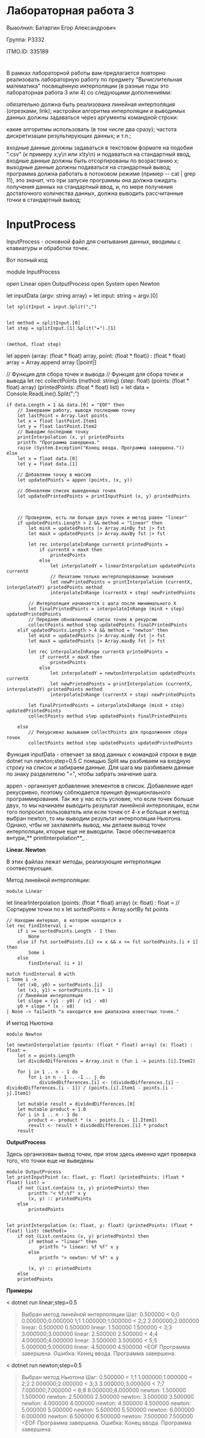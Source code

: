 # Лабораторная работа 3
Выаолнил: Батаргин Егор Александрович

Группа: P3332

ITMO.ID: 335189
#

В рамках лабораторной работы вам предлагается повторно реализовать лабораторную работу по предмету "Вычислительная математика" посвящённую интерполяции (в разные годы это лабораторная работа 3 или 4) со следующими дополнениями:

обязательно должна быть реализована линейная интерполяция (отрезками, link);
настройки алгоритма интерполяции и выводимых данных должны задаваться через аргументы командной строки:

какие алгоритмы использовать (в том числе два сразу);
частота дискретизации результирующих данных;
и т.п.;


входные данные должны задаваться в текстовом формате на подобии ".csv" (к примеру x;y\n или x\ty\n) и подаваться на стандартный ввод, входные данные должны быть отсортированы по возрастанию x;
выходные данные должны подаваться на стандартный вывод;
программа должна работать в потоковом режиме (пример -- cat | grep 11), это значит, что при запуске программы она должна ожидать получения данных на стандартный ввод, и, по мере получения достаточного количества данных, должна выводить рассчитанные точки в стандартный вывод;

# **InputProcess**
InputProcess - основной файл для считывания данных, вводимы с клавиатуры и обработки точек.

Вот полный код

module InputProcess

open Linear
open OutputProcess
open System
open Newton


let inputData (argv: string array) = 
    let input: string = argv.[0]
    
    let splitInput = input.Split(";")

 
    let method = splitInput.[0]
    let step = splitInput.[1].Split("=").[1] 

    
    (method, float step)
let appen (array: (float * float) array, point: (float * float)) : (float * float) array = 
    Array.append array [|point|]



// Функция для сбора точек и вывода
// Функция для сбора точек и вывода
let rec collectPoints (method: string) (step: float) (points: (float * float) array) (printedPoints: (float * float) list) =
    let data = Console.ReadLine().Split(";")
    
    if data.Length = 1 && data.[0] = "EOF" then
        // Завершаем работу, выводя последнюю точку
        let lastPoint = Array.last points
        let x = float lastPoint.Item1
        let y = float lastPoint.Item2
        // Выводим последнюю точку
        printInterpolation (x, y) printedPoints
        printfn "Программа завершена."
        raise (System.Exception("Конец ввода. Программа завершена."))
    else
        let x = float data.[0]
        let y = float data.[1]
        
        // Добавляем точку в массив
        let updatedPoints = appen (points, (x, y))
        
        // Обновляем список выведенных точек
        let updatedPrintedPoints = printInputPoint (x, y) printedPoints
        
  

        // Проверяем, есть ли больше двух точек и метод равен "linear"
        if updatedPoints.Length > 2 && method = "linear" then
            let minX = updatedPoints |> Array.minBy fst |> fst
            let maxX = updatedPoints |> Array.maxBy fst |> fst
            
            let rec interpolateInRange currentX printedPoints =
                if currentX > maxX then
                    printedPoints
                else
                    let interpolatedY = linearInterpolation updatedPoints currentX
                    // Печатаем только интерполированные значения
                    let newPrintedPoints = printInterpolation (currentX, interpolatedY) printedPoints method
                    interpolateInRange (currentX + step) newPrintedPoints

            // Интерполяция начинается с шага после минимального X
            let finalPrintedPoints = interpolateInRange (minX + step) updatedPrintedPoints
            // Передаем обновленный список точек в рекурсию
            collectPoints method step updatedPoints finalPrintedPoints
        elif updatedPoints.Length > 4 && method = "newton" then
            let minX = updatedPoints |> Array.minBy fst |> fst
            let maxX = updatedPoints |> Array.maxBy fst |> fst
            
            let rec interpolateInRange currentX printedPoints =
                if currentX > maxX then
                    printedPoints
                else
                    let interpolatedY = newtonInterpolation updatedPoints currentX
                    let newPrintedPoints = printInterpolation (currentX, interpolatedY) printedPoints method
                    interpolateInRange (currentX + step) newPrintedPoints 

            let finalPrintedPoints = interpolateInRange (minX + step) updatedPrintedPoints
            collectPoints method step updatedPoints finalPrintedPoints
    
        else
            // Рекурсивно вызываем collectPoints для продолжения сбора точек
            collectPoints method step updatedPoints updatedPrintedPoints
    

Функция inputData - отвечает за ввод данных с командой строки в виде dotnet run newton;step=0.5 С помщью Split мы разбиваем на входную строку на список и забираем данные. Для шага мы разбиваем данные по знаку разделителю "=", чтобы забрать значение шага.

appen - организует добавление элементов в список. Добавление идет рекусривно, поэтому соблюдается принцип функционлаьного программирования. Так же у нас есть условие, что если точек больше двух, то мы начинаем выводить результат линейной интерполяции, если того попросил пользователь или если точек от 4-х и больше и метод выбран newton, то мы выводим результат интерполяции Ньютона. Однако, чтбы не захламлять вывод, мы делаем вывод точек интерполяции, кторые еще не выводили. Такое обеспечивается внтури_** printInterpolation**_ .

**Linear. Newton**

В этих файлах лежат методы, реализующие интерполяции соотвествующие.

Метод линейной интерполяции:

    module Linear
  let linearInterpolation (points: (float * float) array) (x: float) : float =
      // Сортируем точки по x
      let sortedPoints = Array.sortBy fst points

    // Находим интервал, в котором находится x
    let rec findInterval i =
        if i >= sortedPoints.Length - 1 then
            None
        else if fst sortedPoints.[i] <= x && x <= fst sortedPoints.[i + 1] then
            Some i
        else
            findInterval (i + 1)

    match findInterval 0 with
    | Some i ->
        let (x0, y0) = sortedPoints.[i]
        let (x1, y1) = sortedPoints.[i + 1]
        // Линейная интерполяция
        let slope = (y1 - y0) / (x1 - x0)
        y0 + slope * (x - x0)
    | None -> failwith "x находится вне диапазона известных точек."


  И метод Ньютона

    module Newton

    let newtonInterpolation (points: (float * float) array) (x: float) : float =
        let n = points.Length
        let dividedDifferences = Array.init n (fun i -> points.[i].Item2)
        
        for j in 1 .. n - 1 do
            for i in n - 1 .. -1 .. j do
                dividedDifferences.[i] <- (dividedDifferences.[i] - dividedDifferences.[i - 1]) / (points.[i].Item1 - points.[i - j].Item1)
        
        let mutable result = dividedDifferences.[0]
        let mutable product = 1.0
        for i in 1 .. n - 1 do
            product <- product * (x - points.[i - 1].Item1)
            result <- result + dividedDifferences.[i] * product
        result

**OutputProcess**

Здесь организован вывод точек, при этом здесь именно идет проверка того, что точки еще не выведены 


    module OutputProcess
    let printInputPoint (x: float, y: float) (printedPoints: (float * float) list) =
        if not (List.contains (x, y) printedPoints) then
            printfn "< %f;%f" x y
            (x, y) :: printedPoints
        else
            printedPoints
    
    
    let printInterpolation (x: float, y: float) (printedPoints: (float * float) list) (method)=
        if not (List.contains (x, y) printedPoints) then
            if method = "linear" then
                printfn "> linear: %f %f" x y
            else
                printfn "> newton: %f %f" x y
    
            (x, y) :: printedPoints
        else
        printedPoints


**Примеры**

< dotnet run linear;step=0.5

> Выбран метод линейной интерполяции
> Шаг: 0.500000
< 0;0
> 0.000000;0.000000
1;1
> 1.000000;1.000000
< 2;2
> 2.000000;2.000000
> linear: 0.500000 0.500000
> linear: 1.500000 1.500000
< 3;3
> 3.000000;3.000000
> linear: 2.500000 2.500000
< 4;4
> 4.000000;4.000000
> linear: 3.500000 3.500000
< 5;5
> 5.000000;5.000000
> linear: 4.500000 4.500000
<EOF
>Программа завершена.
>Ошибка: Конец ввода. Программа завершена.



< dotnet run newton;step=0.5
> Выбран метод Ньютона
> Шаг: 0.500000
< 1;1
> 1.000000;1.000000
< 2;2
> 2.000000;2.000000
< 3;3
> 3.000000;3.000000
< 7;7
> 7.000000;7.000000
< 8;8
> 8.000000;8.000000
> newton: 1.500000 1.500000
> newton: 2.500000 2.500000
> newton: 3.500000 3.500000
> newton: 4.000000 4.000000
> newton: 4.500000 4.500000
> newton: 5.000000 5.000000
> newton: 5.500000 5.500000
> newton: 6.000000 6.000000
> newton: 6.500000 6.500000
> newton: 7.500000 7.500000
<EOF
>Программа завершена.
>Ошибка: Конец ввода. Программа завершена.




